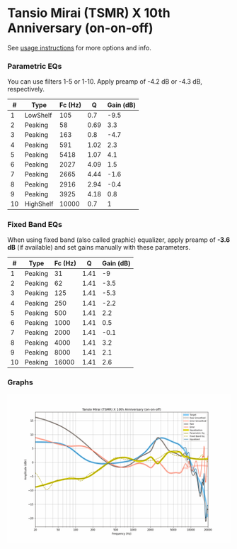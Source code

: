 # Tansio Mirai (TSMR) X 10th Anniversary (on-on-off)
See [usage instructions](https://github.com/jaakkopasanen/AutoEq#usage) for more options and info.

### Parametric EQs
You can use filters 1-5 or 1-10. Apply preamp of -4.2 dB or -4.3 dB, respectively.

|   # | Type      |   Fc (Hz) |    Q |   Gain (dB) |
|-----|-----------|-----------|------|-------------|
|   1 | LowShelf  |       105 | 0.7  |        -9.5 |
|   2 | Peaking   |        58 | 0.69 |         3.3 |
|   3 | Peaking   |       163 | 0.8  |        -4.7 |
|   4 | Peaking   |       591 | 1.02 |         2.3 |
|   5 | Peaking   |      5418 | 1.07 |         4.1 |
|   6 | Peaking   |      2027 | 4.09 |         1.5 |
|   7 | Peaking   |      2665 | 4.44 |        -1.6 |
|   8 | Peaking   |      2916 | 2.94 |        -0.4 |
|   9 | Peaking   |      3925 | 4.18 |         0.8 |
|  10 | HighShelf |     10000 | 0.7  |         1   |

### Fixed Band EQs
When using fixed band (also called graphic) equalizer, apply preamp of **-3.6 dB** (if available) and set gains manually with these parameters.

|   # | Type    |   Fc (Hz) |    Q |   Gain (dB) |
|-----|---------|-----------|------|-------------|
|   1 | Peaking |        31 | 1.41 |        -9   |
|   2 | Peaking |        62 | 1.41 |        -3.5 |
|   3 | Peaking |       125 | 1.41 |        -5.3 |
|   4 | Peaking |       250 | 1.41 |        -2.2 |
|   5 | Peaking |       500 | 1.41 |         2.2 |
|   6 | Peaking |      1000 | 1.41 |         0.5 |
|   7 | Peaking |      2000 | 1.41 |        -0.1 |
|   8 | Peaking |      4000 | 1.41 |         3.2 |
|   9 | Peaking |      8000 | 1.41 |         2.1 |
|  10 | Peaking |     16000 | 1.41 |         2.6 |

### Graphs
![](./Tansio%20Mirai%20(TSMR)%20X%2010th%20Anniversary%20(on-on-off).png)
